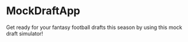 # MockDraftApp

Get ready for your fantasy football drafts this season by using this mock draft simulator!
